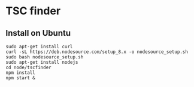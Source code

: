 # TSC finder

## Install on Ubuntu
```
sudo apt-get install curl
curl -sL https://deb.nodesource.com/setup_8.x -o nodesource_setup.sh
sudo bash nodesource_setup.sh
sudo apt-get install nodejs
cd node/tscfinder
npm install
npm start &
```
